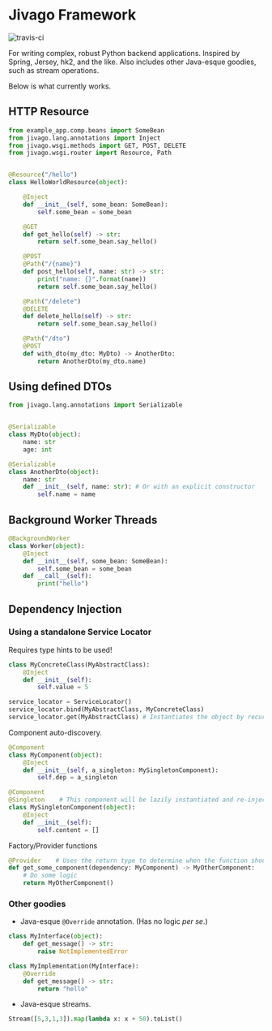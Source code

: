 # Jivago Framework
![travis-ci](https://travis-ci.org/keotl/jivago.svg?branch=master)

For writing complex, robust Python backend applications. Inspired by Spring, Jersey, hk2, and the like. Also includes other Java-esque goodies, such as stream operations.


Below is what currently works.
## HTTP Resource
```python
from example_app.comp.beans import SomeBean
from jivago.lang.annotations import Inject
from jivago.wsgi.methods import GET, POST, DELETE
from jivago.wsgi.router import Resource, Path


@Resource("/hello")
class HelloWorldResource(object):

    @Inject
    def __init__(self, some_bean: SomeBean):
        self.some_bean = some_bean

    @GET
    def get_hello(self) -> str:
        return self.some_bean.say_hello()

    @POST
    @Path("/{name}")
    def post_hello(self, name: str) -> str:
        print("name: {}".format(name))
        return self.some_bean.say_hello()

    @Path("/delete")
    @DELETE
    def delete_hello(self) -> str:
        return self.some_bean.say_hello()

    @Path("/dto")
    @POST
    def with_dto(my_dto: MyDto) -> AnotherDto:
        return AnotherDto(my_dto.name)

```
## Using defined DTOs
```python
from jivago.lang.annotations import Serializable


@Serializable
class MyDto(object):
    name: str
    age: int

@Serializable
class AnotherDto(object):
    name: str
    def __init__(self, name: str): # Or with an explicit constructor
        self.name = name
```
## Background Worker Threads
```python
@BackgroundWorker
class Worker(object):
    @Inject
    def __init__(self, some_bean: SomeBean):
        self.some_bean = some_bean
    def __call__(self):
        print("hello")
```
## Dependency Injection

### Using a standalone Service Locator
Requires type hints to be used!
```python
class MyConcreteClass(MyAbstractClass):
    @Inject
    def __init__(self):
        self.value = 5

service_locator = ServiceLocator()
service_locator.bind(MyAbstractClass, MyConcreteClass)
service_locator.get(MyAbstractClass) # Instantiates the object by recursively injecting constructor dependencies.
```
Component auto-discovery.
```python
@Component
class MyComponent(object):
    @Inject
    def __init__(self, a_singleton: MySingletonComponent):
        self.dep = a_singleton

@Component
@Singleton    # This component will be lazily instantiated and re-injected.
class MySingletonComponent(object):
    @Inject
    def __init__(self):
        self.content = []
```
Factory/Provider functions
```python
@Provider    # Uses the return type to determine when the function should be called.
def get_some_component(dependency: MyComponent) -> MyOtherComponent:
    # Do some logic
    return MyOtherComponent()
```

### Other goodies
- Java-esque `@Override` annotation. (Has no logic _per se_.)
```python
class MyInterface(object):
    def get_message() -> str:
        raise NotImplementedError

class MyImplementation(MyInterface):
    @Override
    def get_message() -> str:
        return "hello"
```
+ Java-esque streams.
```python
Stream([5,3,1,3]).map(lambda x: x + 50).toList()
```
